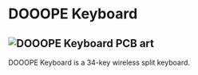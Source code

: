 # DOOOPE Keyboard
![DOOOPE Keyboard PCB art](/assets/images/san-juan-mountains.jpg "San Juan Mountains")
---
DOOOPE Keyboard is a 34-key wireless split keyboard.
